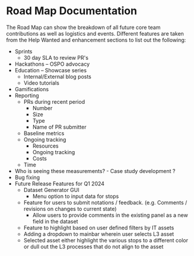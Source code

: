 # Road Map Documentation 

The Road Map can show the breakdown of all future core team contributions as well as logistics and events. Different features are taken from the Help Wanted and enhancement sections to list out the following:

- Sprints
  - 30 day SLA to review PR's
- Hackathons – OSPO advocacy  
- Education – Showcase series
  - Internal/External blog posts
  - Video tutorials
- Gamifications 
- Reporting 
    - PRs during recent period  
        - Number 
        - Size 
        - Type 
        - Name of PR submitter 
    - Baseline metrics 
    - Ongoing tracking 
        - Resources 
        - Ongoing tracking 
        - Costs 
    - Time 
- Who is seeing these measurements? - Case study development ?
- Bug fixing
- Future Release Features for Q1 2024
  - Dataset Generator GUI
    - Menu option to input data for stops
  - Feature for users to submit notations / feedback. (e.g. Comments / revisions on changes to current state)
    - Allow users to provide comments in the existing panel as a new field in the dataset
  - Feature to highlight based on user defined filters by IT assets
  - Adding a dropdown to mainbar wherein user selects L3 asset
  - Selected asset either highlight the various stops to a different color or dull out the L3 processes that do not align to the asset

